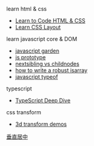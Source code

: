 learn html & css
- [Learn to Code HTML & CSS][1]
- [Learn CSS Layout][2]

learn javascript core & DOM
- [javascript garden][3]
- [js prototype][4]
- [nextsibling vs childnodes][5]
- [how to write a robust isarray][7]
- [javascript typeof][8]

typescript
- [TypeScript Deep Dive][6]

css transform
- [3d transform demos][9]

[垂直居中][10]

[1]: http://learn.shayhowe.com/html-css/
[2]: http://learnlayout.com/
[3]: http://bonsaiden.github.io/JavaScript-Garden/zh/
[4]: http://sporto.github.io/blog/2013/02/22/a-plain-english-guide-to-javascript-prototypes/
[5]: http://jsperf.com/nextsibling-vs-childnodes
[6]: http://basarat.gitbooks.io/typescript/
[7]: http://perfectionkills.com/instanceof-considered-harmful-or-how-to-write-a-robust-isarray/
[8]: http://blog.alexanderdickson.com/javascript-typeof
[9]: http://desandro.github.io/3dtransforms/
[10]: http://segmentfault.com/a/1190000000381042
